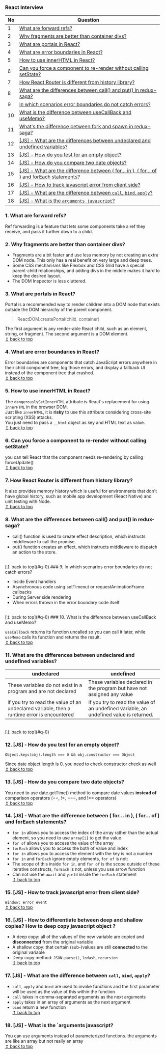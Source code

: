 ### <span id="q-0">React Interview</span>

| No  | Question                                                                                         |
| --- | ------------------------------------------------------------------------------------------------ |
| 1   | [What are forward refs?](#q-1)                                                                   |
| 2   | [Why fragments are better than container divs?](#q-2)                                            |
| 3   | [What are portals in React?](#q-3)                                                               |
| 4   | [What are error boundaries in React?](#q-4)                                                      |
| 5   | [How to use innerHTML in React?](#q-5)                                                           |
| 6   | [Can you force a component to re-render without calling setState?](#q-6)                         |
| 7   | [How React Router is different from history library?](#q-7)                                      |
| 8   | [What are the differences between call() and put() in redux-saga?](#q-8)                         |
| 9   | [In which scenarios error boundaries do not catch errors?](#q-9)                                 |
| 10  | [What is the difference between useCallBack and useMemo?](#q-10)                                 |
| 11  | [What's the difference between fork and spawn in redux-saga?](#q-11)                             |
| 12  | [[JS] - What are the differences between undeclared and undefined variables?](#q-12)             |
| 13  | [[JS] - How do you test for an empty object?](#q-13)                                             |
| 14  | [[JS] - How do you compare two date objects?](#q-14)                                             |
| 15  | [[JS] - What are the difference between ( for… in ), ( for… of ) and forEach statements?](#q-15) |
| 16  | [[JS] - How to track javascript error from client side?](#q-16)                                  |
| 17  | [[JS] - What are the difference between `call`, `bind`, `apply`?](#q-17)                         |
| 18  | [[JS] - What is the `arguments javascript`?](#q-18)                                              |

### <span id="q-1">1. What are forward refs?</span>

Ref forwarding is a feature that lets some components take a ref they receive, and pass it further down to a child.

### <span id="q-2">2. Why fragments are better than container divs?</span>

<ul>
    <li>Fragments are a bit faster and use less memory by not creating an extra DOM node. This only has a real benefit on very large and deep trees.</li>
    <li>Some CSS mechanisms like Flexbox and CSS Grid have a special parent-child relationships, and adding divs in the middle makes it hard to keep the desired layout.</li>
    <li>The DOM Inspector is less cluttered.</li>
</ul>

### <span id="q-3">3. What are portals in React?</span>

Portal is a recommended way to render children into a DOM node that exists outside the DOM hierarchy of the parent component.

> ReactDOM.createPortal(child, container)

The first argument is any render-able React child, such as an element, string, or fragment. The second argument is a DOM element.
<br>
[↥ back to top](#q-0)

### <span id="q-4">4. What are error boundaries in React?</span>

Error boundaries are components that catch JavaScript errors anywhere in their child component tree, log those errors, and display a fallback UI instead of the component tree that crashed.
<br>
[↥ back to top](#q-0)

### <span id="q-5">5. How to use innerHTML in React?</span>

The `dangerouslySetInnerHTML` attribute is React's replacement for using `innerHTML` in the browser DOM. <br>
Just like `innerHTML`, it is **risky** to use this attribute considering cross-site scripting (XSS) attacks. <br>
You just need to pass a `__html` object as key and HTML text as value.
<br>
[↥ back to top](#q-0)

### <span id="q-6">6. Can you force a component to re-render without calling setState?</span>

you can tell React that the component needs re-rendering by calling forceUpdate()
<br>
[↥ back to top](#q-0)

### <span id="q-7">7. How React Router is different from history library?</span>

It also provides memory history which is useful for environments that don't have global history, such as mobile app development (React Native) and unit testing with Node.
<br>
[↥ back to top](#q-0)

### <span id="q-8">8. What are the differences between call() and put() in redux-saga?</span>

<ul>
    <li>call() function is used to create effect description, which instructs middleware to call the promise.</li>
    <li>put() function creates an effect, which instructs middleware to dispatch an action to the store.
    </li>
</ul>
 <br>
[↥ back to top](#q-0)
### <span id="q-9">9. In which scenarios error boundaries do not catch errors?</span>

<ul>
    <li>Inside Event handlers</li>
     <li>Asynchronous code using setTimeout or requestAnimationFrame callbacks</li>
      <li>During Server side rendering</li>
       <li>When errors thrown in the error boundary code itself</li>
</ul>
 <br>
[↥ back to top](#q-0)
### <span id="q-10">10. What is the difference between useCallBack and useMemo?</span>

`useCallback` returns its function uncalled so you can call it later, while `useMemo` calls its function and returns the result.
<br>
[↥ back to top](#q-0)

### <span id="q-11">11. What are the differences between undeclared and undefined variables? <span>

| undeclared                                                                                  | undefined                                                                              |
| ------------------------------------------------------------------------------------------- | -------------------------------------------------------------------------------------- |
| These variables do not exist in a program and are not declared                              | These variables declared in the program but have not assigned any value                |
| If you try to read the value of an undeclared variable, then a runtime error is encountered | If you try to read the value of an undefined variable, an undefined value is returned. |

 <br>
[↥ back to top](#q-0)

### <span id="q-12">12. [JS] - How do you test for an empty object? </span>

```
Object.keys(obj).length === 0 && obj.constructor === Object
```

Since date object length is 0, you need to check constructor check as well
<br>
[↥ back to top](#q-0)

### <span id="q-13">13. [JS] - How do you compare two date objects? </span>

You need to use date.getTime() method to compare date values **instead of** comparison operators (==, !=, ===, and !== operators)
<br>
[↥ back to top](#q-0)

### <span id="q-14">14. [JS] - What are the difference between ( for… in ), ( for… of ) and forEach statements? </span>

-   `for in` allows you to access the index of the array rather than the actual element, so you need to use `array[i]` to get the value
-   `for of` allows you to access the value of the array
-   `forEach` allows you to access the both of value and index
-   `for in` allows you to access the element with the key is not a number
-   `for in` and `forEach` ignore empty elements, `for of` is not:
-   The scope of this inside `for in`, and `for of` is the scope outside of these iterative constructs, `forEach` is not, unless you use arrow function
-   Can not use the `await` and `yield` inside the `forEach` statement
    <br>
    [↥ back to top](#q-0)

### <span id="q-15">15. [JS] - How to track javascript error from client side? </span>

`Window: error event`
<br>
[↥ back to top](#q-0)

### <span id="q-16">16. [JS] - How to differentiate between deep and shallow copies? How to deep copy javascript object ?</span>

-   A deep copy: all of the values of the new variable are copied and **disconnected** from the original variable
-   A shallow copy: that certain (sub-)values are still **connected** to the original variable
-   Deep copy method: `JSON.parse()`, `lodash`, `recursion`
    <br>
    [↥ back to top](#q-0)

### <span id="q-17">17. [JS] - What are the difference between `call`, `bind`, `apply`? </span>

-   `call`, `apply` and `bind` are used to invoke functions and the first parameter will be used as the value of this within the function
-   `call` takes in comma-separated arguments as the next arguments
-   `apply` takes in an array of arguments as the next argument
-   `bind` return a new function
    <br>
    [↥ back to top](#q-0)

### <span id="q-18">18. [JS] - What is the `arguments javascript? </span>

You can use arguments instead of parameterized functions. the arguments are like an array but not really an array
<br>
[↥ back to top](#q-0)
